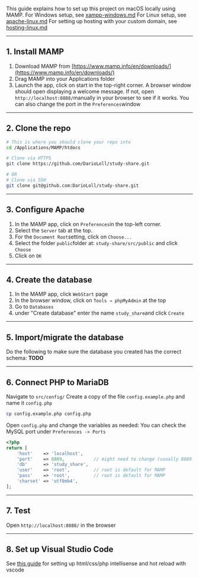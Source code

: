 This guide explains how to set up this project on macOS locally using MAMP.
For Windows setup, see [xampp-windows.md](xampp-windows.md)
For Linux setup, see [apache-linux.md](apache-linux.md)
For setting up hosting with your custom domain, see [hosting-linux.md](hosting-linux.md)

---
## 1. Install MAMP

1. Download MAMP from [https://www.mamp.info/en/downloads/](https://www.mamp.info/en/downloads/)
2. Drag MAMP into your Applications folder
3. Launch the app, click on start in the top-right corner. 
A browser window should open displaying a welcome message. If not, open `http://localhost:8888/`manually in your browser to see if it works.
You can also change the port in the `Preferences`window

---
## 2. Clone the repo

```bash
# This is where you should clone your repo into
cd /Applications/MAMP/htdocs

# Clone via HTTPS
git clone https://github.com/DarioLoll/study-share.git

# OR
# Clone via SSH
git clone git@github.com:DarioLoll/study-share.git
```

---
## 3. Configure Apache

1. In the MAMP app, click on `Preferences`in the top-left corner.
2. Select the `Server` tab at the top.
3. For the `Document Root`setting, click on `Choose...`
4. Select the folder `public`folder at: `study-share/src/public` and click `Choose`
5. Click on `OK`

--- 
## 4. Create the database

1. In the MAMP app, click `WebStart` page
2. In the browser window, click on `Tools → phpMyAdmin` at the top
3. Go to `Databases` 
4. under "Create database" enter the name `study_share`and click `Create`

--- 
## 5. Import/migrate the database

Do the following to make sure the database you created has the correct schema:
**TODO**

---
## 6. Connect PHP to MariaDB

Navigate to `src/config/`
Create a copy of the file `config.example.php` and name it `config.php`
```bash
cp config.example.php config.php
```

Open `config.php` and change the variables as needed:
You can check the MySQL port under `Preferences -> Ports`
```php
<?php
return [
	'host'    => 'localhost',
	'port'    => 8889,           // might need to change (usually 8889 for MAMP)
	'db'      => 'study_share',
	'user'    => 'root',         // root is default for MAMP
	'pass'    => 'root',         // root is default for MAMP
	'charset' => 'utf8mb4',
];
```

--- 
## 7. Test

Open `http://localhost:8888/` in the browser

---
## 8. Set up Visual Studio Code

See [this guide](vscode.md) for setting up html/css/php intellisense and hot reload with vscode